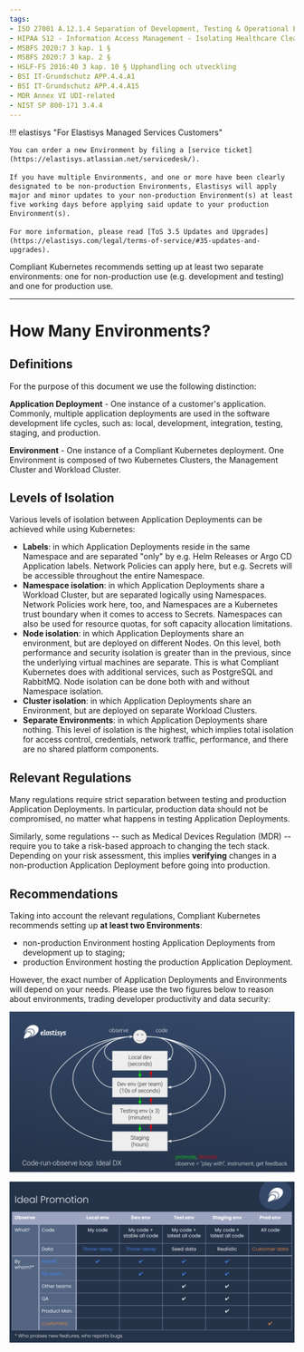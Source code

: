 ```yaml
---
tags:
- ISO 27001 A.12.1.4 Separation of Development, Testing & Operational Environments
- HIPAA S12 - Information Access Management - Isolating Healthcare Clearinghouse Functions - § 164.308(a)(4)(ii)(A)
- MSBFS 2020:7 3 kap. 1 §
- MSBFS 2020:7 3 kap. 2 §
- HSLF-FS 2016:40 3 kap. 10 § Upphandling och utveckling
- BSI IT-Grundschutz APP.4.4.A1
- BSI IT-Grundschutz APP.4.4.A15
- MDR Annex VI UDI-related
- NIST SP 800-171 3.4.4
---
```

!!! elastisys "For Elastisys Managed Services Customers"

    You can order a new Environment by filing a [service ticket](https://elastisys.atlassian.net/servicedesk/).

    If you have multiple Environments, and one or more have been clearly designated to be non-production Environments, Elastisys will apply major and minor updates to your non-production Environment(s) at least five working days before applying said update to your production Environment(s).

    For more information, please read [ToS 3.5 Updates and Upgrades](https://elastisys.com/legal/terms-of-service/#35-updates-and-upgrades).

Compliant Kubernetes recommends setting up at least two separate environments: one for non-production use (e.g. development and testing) and one for production use.

---

# How Many Environments?

## Definitions

For the purpose of this document we use the following distinction:

**Application Deployment** - One instance of a customer's application. Commonly, multiple application deployments are used in the software development life cycles, such as: local, development, integration, testing, staging, and production.

**Environment** - One instance of a Compliant Kubernetes deployment. One Environment is composed of two Kubernetes Clusters, the Management Cluster and Workload Cluster.

## Levels of Isolation

Various levels of isolation between Application Deployments can be achieved while using Kubernetes:

- **Labels**: in which Application Deployments reside in the same Namespace and are separated "only" by e.g. Helm Releases or Argo CD Application labels. Network Policies can apply here, but e.g. Secrets will be accessible throughout the entire Namespace.
- **Namespace isolation**: in which Application Deployments share a Workload Cluster, but are separated logically using Namespaces. Network Policies work here, too, and Namespaces are a Kubernetes trust boundary when it comes to access to Secrets. Namespaces can also be used for resource quotas, for soft capacity allocation limitations.
- **Node isolation**: in which Application Deployments share an environment, but are deployed on different Nodes. On this level, both performance and security isolation is greater than in the previous, since the underlying virtual machines are separate. This is what Compliant Kubernetes does with additional services, such as PostgreSQL and RabbitMQ. Node isolation can be done both with and without Namespace isolation.
- **Cluster isolation**: in which Application Deployments share an Environment, but are deployed on separate Workload Clusters.
- **Separate Environments**: in which Application Deployments share nothing. This level of isolation is the highest, which implies total isolation for access control, credentials, network traffic, performance, and there are no shared platform components.

## Relevant Regulations

Many regulations require strict separation between testing and production Application Deployments.
In particular, production data should not be compromised, no matter what happens in testing Application Deployments.

Similarly, some regulations -- such as Medical Devices Regulation (MDR) -- require you to take a risk-based approach to changing the tech stack.
Depending on your risk assessment, this implies **verifying** changes in a non-production Application Deployment before going into production.

## Recommendations

Taking into account the relevant regulations, Compliant Kubernetes recommends setting up **at least two Environments**:

- non-production Environment hosting Application Deployments from development up to staging;
- production Environment hosting the production Application Deployment.

However, the exact number of Application Deployments and Environments will depend on your needs.
Please use the two figures below to reason about environments, trading developer productivity and data security:

![Ideal Developer Experience](img/environments/ideal-dx.svg)

![Ideal Promotion](img/environments/ideal-promotion.svg)
